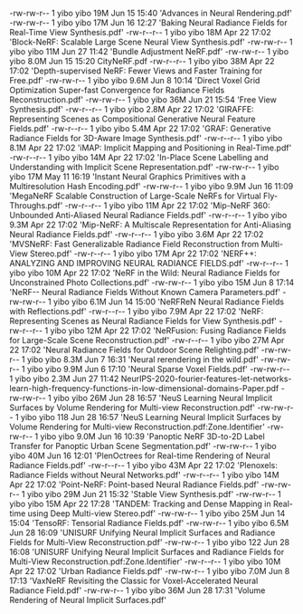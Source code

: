 -rw-rw-r-- 1 yibo yibo 19M Jun 15 15:40 'Advances in Neural Rendering.pdf'
-rw-rw-r-- 1 yibo yibo 17M Jun 16 12:27 'Baking Neural Radiance Fields for Real-Time View Synthesis.pdf'
-rw-r--r-- 1 yibo yibo 18M Apr 22 17:02 'Block-NeRF: Scalable Large Scene Neural View Synthesis.pdf'
-rw-rw-r-- 1 yibo yibo 11M Jun 27 11:42 'Bundle Adjustment NeRF.pdf'
-rw-rw-r-- 1 yibo yibo 8.0M Jun 15 15:20 CityNeRF.pdf
-rw-r--r-- 1 yibo yibo 38M Apr 22 17:02 'Depth-supervised NeRF: Fewer Views and Faster Training for Free.pdf'
-rw-rw-r-- 1 yibo yibo 9.6M Jun 8 10:14 'Direct Voxel Grid Optimization Super-fast Convergence for Radiance Fields Reconstruction.pdf'
-rw-rw-r-- 1 yibo yibo 36M Jun 21 15:54 'Free View Synthesis.pdf'
-rw-r--r-- 1 yibo yibo 2.8M Apr 22 17:02 'GIRAFFE: Representing Scenes as Compositional Generative Neural Feature Fields.pdf'
-rw-r--r-- 1 yibo yibo 5.4M Apr 22 17:02 'GRAF: Generative Radiance Fields for 3D-Aware Image Synthesis.pdf'
-rw-r--r-- 1 yibo yibo 8.1M Apr 22 17:02 'iMAP: Implicit Mapping and Positioning in Real-Time.pdf'
-rw-r--r-- 1 yibo yibo 14M Apr 22 17:02 'In-Place Scene Labelling and Understanding with Implicit Scene Representation.pdf'
-rw-rw-r-- 1 yibo yibo 17M May 11 16:19 'Instant Neural Graphics Primitives with a Multiresolution Hash Encoding.pdf'
-rw-rw-r-- 1 yibo yibo 9.9M Jun 16 11:09 'MegaNeRF Scalable Construction of Large-Scale NeRFs for Virtual Fly-Throughs.pdf'
-rw-r--r-- 1 yibo yibo 11M Apr 22 17:02 'Mip-NeRF 360: Unbounded Anti-Aliased Neural Radiance Fields.pdf'
-rw-r--r-- 1 yibo yibo 9.3M Apr 22 17:02 'Mip-NeRF: A Multiscale Representation for Anti-Aliasing Neural Radiance Fields.pdf'
-rw-r--r-- 1 yibo yibo 3.6M Apr 22 17:02 'MVSNeRF: Fast Generalizable Radiance Field Reconstruction from Multi-View Stereo.pdf'
-rw-r--r-- 1 yibo yibo 17M Apr 22 17:02 'NERF++: ANALYZING AND IMPROVING NEURAL RADIANCE FIELDS.pdf'
-rw-r--r-- 1 yibo yibo 10M Apr 22 17:02 'NeRF in the Wild: Neural Radiance Fields for Unconstrained Photo Collections.pdf'
-rw-rw-r-- 1 yibo yibo 15M Jun 8 17:14 'NeRF-- Neural Radiance Fields Without Known Camera Parameters.pdf'
-rw-rw-r-- 1 yibo yibo 6.1M Jun 14 15:00 'NeRFReN Neural Radiance Fields with Reflections.pdf'
-rw-r--r-- 1 yibo yibo 7.9M Apr 22 17:02 'NeRF: Representing Scenes as Neural Radiance Fields for View Synthesis.pdf'
-rw-r--r-- 1 yibo yibo 12M Apr 22 17:02 'NeRFusion: Fusing Radiance Fields for Large-Scale Scene Reconstruction.pdf'
-rw-r--r-- 1 yibo yibo 27M Apr 22 17:02 'Neural Radiance Fields for Outdoor Scene Relighting.pdf'
-rw-rw-r-- 1 yibo yibo 8.3M Jun 7 16:31 'Neural rerendering in the wild.pdf'
-rw-rw-r-- 1 yibo yibo 9.9M Jun 6 17:10 'Neural Sparse Voxel Fields.pdf'
-rw-rw-r-- 1 yibo yibo 2.3M Jun 27 11:42 NeurIPS-2020-fourier-features-let-networks-learn-high-frequency-functions-in-low-dimensional-domains-Paper.pdf
-rw-rw-r-- 1 yibo yibo 26M Jun 28 16:57 'NeuS Learning Neural Implicit Surfaces by Volume Rendering for Multi-view Reconstruction.pdf'
-rw-rw-r-- 1 yibo yibo 118 Jun 28 16:57 'NeuS Learning Neural Implicit Surfaces by Volume Rendering for Multi-view Reconstruction.pdf:Zone.Identifier'
-rw-rw-r-- 1 yibo yibo 9.0M Jun 16 10:39 'Panoptic NeRF 3D-to-2D Label Transfer for Panoptic Urban Scene Segmentation.pdf'
-rw-rw-r-- 1 yibo yibo 40M Jun 16 12:01 'PlenOctrees for Real-time Rendering of Neural Radiance Fields.pdf'
-rw-r--r-- 1 yibo yibo 43M Apr 22 17:02 'Plenoxels: Radiance Fields without Neural Networks.pdf'
-rw-r--r-- 1 yibo yibo 14M Apr 22 17:02 'Point-NeRF: Point-based Neural Radiance Fields.pdf'
-rw-rw-r-- 1 yibo yibo 29M Jun 21 15:32 'Stable View Synthesis.pdf'
-rw-rw-r-- 1 yibo yibo 15M Apr 22 17:28 'TANDEM: Tracking and Dense Mapping in Real-time using Deep Multi-view Stereo.pdf'
-rw-rw-r-- 1 yibo yibo 25M Jun 14 15:04 'TensoRF: Tensorial Radiance Fields.pdf'
-rw-rw-r-- 1 yibo yibo 6.5M Jun 28 16:09 'UNISURF Unifying Neural Implicit Surfaces and Radiance Fields for Multi-View Reconstruction.pdf'
-rw-rw-r-- 1 yibo yibo 122 Jun 28 16:08 'UNISURF Unifying Neural Implicit Surfaces and Radiance Fields for Multi-View Reconstruction.pdf:Zone.Identifier'
-rw-r--r-- 1 yibo yibo 10M Apr 22 17:02 'Urban Radiance Fields.pdf'
-rw-rw-r-- 1 yibo yibo 7.0M Jun 8 17:13 'VaxNeRF Revisiting the Classic for Voxel-Accelerated Neural Radiance Field.pdf'
-rw-rw-r-- 1 yibo yibo 36M Jun 28 17:31 'Volume Rendering of Neural Implicit Surfaces.pdf'